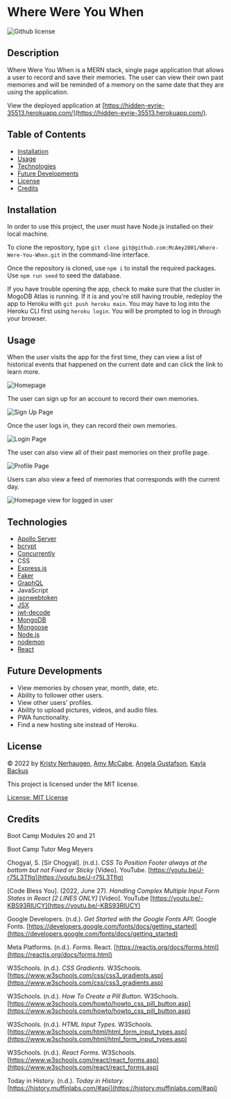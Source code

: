 # Where Were You When

![Github license](https://img.shields.io/badge/license-MIT-blue.svg)

## Description

Where Were You When is a MERN stack, single page application that allows a user to record and save their memories. The user can view their own past memories and will be reminded of a memory on the same date that they are using the application.

View the deployed application at [https://hidden-eyrie-35513.herokuapp.com/](https://hidden-eyrie-35513.herokuapp.com/).

## Table of Contents

- [Installation](#installation)
- [Usage](#usage)
- [Technologies](#technologies)
- [Future Developments](#future-developments)
- [License](#license)
- [Credits](#credits)

## Installation

In order to use this project, the user must have Node.js installed on their local machine.

To clone the repository, type `git clone git@github.com:McAmy2001/Where-Were-You-When.git` in the command-line interface.

Once the repository is cloned, use `npm i` to install the required packages. Use `npm run seed` to seed the database.

If you have trouble opening the app, check to make sure that the cluster in MogoDB Atlas is running. If it is and you're still having trouble, redeploy the app to Heroku with `git push heroku main`. You may have to log into the Heroku CLI first using `heroku login`. You will be prompted to log in through your browser.

## Usage

When the user visits the app for the first time, they can view a list of historical events that happened on the current date and can click the link to learn more.

![Homepage](/client/src/assets/HomepageLoggedOut.png)

The user can sign up for an account to record their own memories.

![Sign Up Page](/client/src/assets/SignUp.png)

Once the user logs in, they can record their own memories.

![Login Page](/client/src/assets/Login.png)

The user can also view all of their past memories on their profile page.

![Profile Page](/client/src/assets/ProfilePage.png)

Users can also view a feed of memories that corresponds with the current day.

![Homepage view for logged in user](/client/src/assets/LoggedInHomepage.png)

## Technologies

- [Apollo Server](https://www.apollographql.com/)
- [bcrypt](https://www.npmjs.com/package/bcrypt)
- [Concurrently](https://www.npmjs.com/package/concurrently)
- CSS
- [Express.js](https://expressjs.com/)
- [Faker](https://fakerjs.dev/)
- [GraphQL](https://graphql.org/)
- JavaScript
- [jsonwebtoken](https://www.npmjs.com/package/jsonwebtoken)
- [JSX](https://reactjs.org/docs/introducing-jsx.html)
- [jwt-decode](https://www.npmjs.com/package/jwt-decode)
- [MongoDB](https://www.mongodb.com/)
- [Mongoose](https://mongoosejs.com/)
- [Node.js](https://nodejs.dev/en/)
- [nodemon](https://www.npmjs.com/package/nodemon)
- [React](https://reactjs.org/)

## Future Developments

- View memories by chosen year, month, date, etc.
- Ability to follower other users.
- View other users' profiles.
- Ability to upload pictures, videos, and audio files.
- PWA functionality.
- Find a new hosting site instead of Heroku.

## License

&copy; 2022 by [Kristy Nerhaugen](https://github.com/KristyNerhaugen), [Amy McCabe](https://github.com/McAmy2001), [Angela Gustafson](https://github.com/angiebunk1), [Kayla Backus](https://github.com/kaylab78)

This project is licensed under the MIT license.

[License: MIT License](https://opensource.org/licenses/MIT)

## Credits

Boot Camp Modules 20 and 21

Boot Camp Tutor Meg Meyers

Chogyal, S. [Sir Chogyal]. (n.d.). _CSS To Position Footer always at the bottom but not Fixed or Sticky_ [Video]. YouTube. [https://youtu.be/J-r75L3Tflg](https://youtu.be/J-r75L3Tflg)

[Code Bless You]. (2022, June 27). _Handling Complex Multiple Input Form States in React [2 LINES ONLY]_ [Video]. YouTube [https://youtu.be/-KBS93RlUCY](https://youtu.be/-KBS93RlUCY)

Google Developers. (n.d.). _Get Started with the Google Fonts API._ Google Fonts. [https://developers.google.com/fonts/docs/getting_started](https://developers.google.com/fonts/docs/getting_started)

Meta Platforms. (n.d.). _Forms._ React. [https://reactjs.org/docs/forms.html](https://reactjs.org/docs/forms.html)

W3Schools. (n.d.). _CSS Gradients._ W3Schools. [https://www.w3schools.com/css/css3_gradients.asp](https://www.w3schools.com/css/css3_gradients.asp)

W3Schools. (n.d.). _How To Create a Pill Button._ W3Schools. [https://www.w3schools.com/howto/howto_css_pill_button.asp](https://www.w3schools.com/howto/howto_css_pill_button.asp)

W3Schools. (n.d.). _HTML Input Types._ W3Schools. [https://www.w3schools.com/html/html_form_input_types.asp](https://www.w3schools.com/html/html_form_input_types.asp)

W3Schools. (n.d.). _React Forms._ W3Schools. [https://www.w3schools.com/react/react_forms.asp](https://www.w3schools.com/react/react_forms.asp)

Today in History. (n.d.). _Today in History._ [https://history.muffinlabs.com/#api](https://history.muffinlabs.com/#api)
